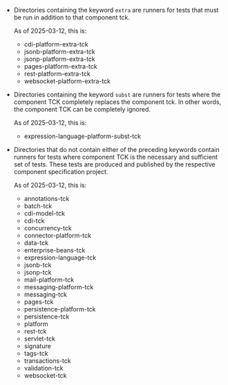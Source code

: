 * Directories containing the keyword `extra` are runners for tests
  that must be run in addition to that component tck.
  
   As of 2025-03-12, this is:
   
   - cdi-platform-extra-tck
   - jsonb-platform-extra-tck
   - jsonp-platform-extra-tck
   - pages-platform-extra-tck
   - rest-platform-extra-tck
   - websocket-platform-extra-tck

* Directories containing the keyword `subst` are runners for tests
  where the component TCK completely replaces the component tck. In
  other words, the component TCK can be completely ignored.

   As of 2025-03-12, this is:
   
   - expression-language-platform-subst-tck

* Directories that do not contain either of the preceding keywords
  contain runners for tests where component TCK is the necessary and
  sufficient set of tests. These tests are produced and published by
  the respective component specification project.

   As of 2025-03-12, this is:
   
   - annotations-tck
   - batch-tck
   - cdi-model-tck
   - cdi-tck
   - concurrency-tck
   - connector-platform-tck
   - data-tck
   - enterprise-beans-tck
   - expression-language-tck
   - jsonb-tck
   - jsonp-tck
   - mail-platform-tck
   - messaging-platform-tck
   - messaging-tck
   - pages-tck
   - persistence-platform-tck
   - persistence-tck
   - platform
   - rest-tck
   - servlet-tck
   - signature
   - tags-tck
   - transactions-tck
   - validation-tck
   - websocket-tck
